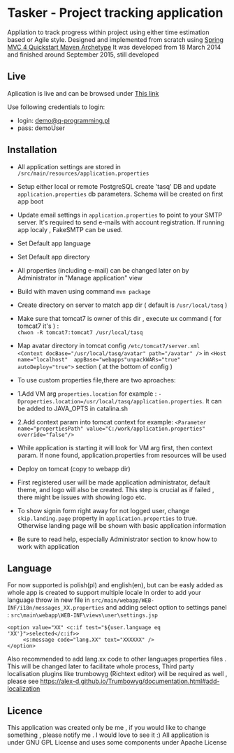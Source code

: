 Tasker - Project tracking application
=========================================
Appliation to track progress within project using either time estimation based or Agile style.
Designed and implemented from scratch using [Spring MVC 4 Quickstart Maven Archetype](https://github.com/q-programming/spring-mvc-quickstart-archetype.git)
It was developed from 18 March 2014 and finished around September 2015, still developed

Live
----
Aplication is live and can be browsed under [This link](http://q-programming.pl/tasq/)

Use following credentials to login:
* login: demo@q-programming.pl
* pass: demoUser

Installation
------------
* All application settings are stored in `/src/main/resources/application.properties`
* Setup either local or remote PostgreSQL create 'tasq' DB and update `application.properties` db parameters. Schema will be created on first app boot
* Update email settings in `application.properties` to point to your SMTP server. It's required to send e-mails with account registration.
If running app localy , FakeSMTP can be used.
* Set Default app language
* Set Default app directory
* All properties (including e-mail) can be changed later on by Administrator in "Manage application" view

* Build with maven using command `mvn package`
* Create directory on server to match app dir ( default is `/usr/local/tasq` )
* Make sure that tomcat7 is owner of this dir , execute ux command ( for tomcat7 it's ) : 
<br>`chwon -R tomcat7:tomcat7 /usr/local/tasq`
* Map avatar directory in tomcat config `/etc/tomcat7/server.xml` 
<br> `<Context docBase="/usr/local/tasq/avatar" path="/avatar" />` in 
`<Host name="localhost"  appBase="webapps"unpackWARs="true" autoDeploy="true">` section ( at the bottom of config )

* To use custom properties file,there are two aproaches:
*  1.Add VM arg `properties.location` for example : `-Dproperties.location=/usr/local/tasq/application.properties`. It can be added to JAVA_OPTS in catalina.sh
*  2.Add context param into tomcat context for example: `<Parameter name="propertiesPath" value="C:/work/application.properties" override="false"/>`
* While application is starting it will look for VM arg first, then context param. If none found, application.properties from resources will be used

* Deploy on tomcat (copy to webapp dir)

* First registered user will be made application administrator, default theme, and logo will also be created. This step is crucial as if failed , there might be issues with showing logo etc.
* To show signin form right away for not logged user, change `skip.landing.page` property in `application.properties` to true. Otherwise landing page will be shown with basic application information
* Be sure to read help, especially Administrator section to know how to work with application 

Language
--------
For now supported is polish(pl) and english(en), but can be easly added as whole app is created to support multiple locale
In order to add your language throw in new file in `src/main/webapp/WEB-INF/i18n/messages_XX.properties`
and adding select option to settings panel : `src\main\webapp\WEB-INF\views\user\settings.jsp`

	<option value="XX" <c:if test="${user.language eq 'XX'}">selected</c:if>>
	     <s:message code="lang.XX" text="XXXXXX" />
	</option>

Also recommended to add lang.xx code to other languages properties files . This will be changed later to facilitate whole process,
Third party localisation plugins like trumbowyg (Richtext editor) will be required as well , please see https://alex-d.github.io/Trumbowyg/documentation.html#add-localization

Licence
--------
This application was created only be me , if you would like to change something , please notify me . I would love to see it :)
All application is under GNU GPL License and uses some components under Apache License
